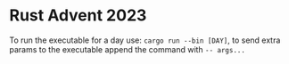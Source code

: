 # Rust Advent 2023

To run the executable for a day use: `cargo run --bin [DAY]`, to send extra params to the executable append the command with `-- args...`
